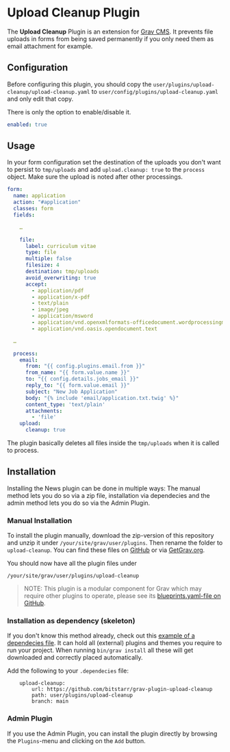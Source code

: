 # Upload Cleanup Plugin

The **Upload Cleanup** Plugin is an extension for [Grav CMS](https://github.com/getgrav/grav). It prevents file uploads in forms from being saved permanently if you only need them as email attachment for example.

## Configuration

Before configuring this plugin, you should copy the `user/plugins/upload-cleanup/upload-cleanup.yaml` to `user/config/plugins/upload-cleanup.yaml` and only edit that copy.

There is only the option to enable/disable it.

```yaml
enabled: true
```

## Usage

In your form configuration set the destination of the uploads you don't want to persist to `tmp/uploads` and add `upload.cleanup: true` to the `process` object. Make sure the upload is noted after other processings.

```yaml
form:
  name: application
  action: "#application"
  classes: form
  fields:

    …

    file:
      label: curriculum vitae
      type: file
      multiple: false
      filesize: 4
      destination: tmp/uploads
      avoid_overwriting: true
      accept:
        - application/pdf
        - application/x-pdf
        - text/plain
        - image/jpeg
        - application/msword
        - application/vnd.openxmlformats-officedocument.wordprocessingml.document
        - application/vnd.oasis.opendocument.text

  …

  process:
    email:
      from: "{{ config.plugins.email.from }}"
      from_name: "{{ form.value.name }}"
      to: "{{ config.details.jobs_email }}"
      reply_to: "{{ form.value.email }}"
      subject: "New Job Application"
      body: "{% include 'email/application.txt.twig' %}"
      content_type: 'text/plain'
      attachments:
        - 'file'
    upload:
      cleanup: true


```

The plugin basically deletes all files inside the `tmp/uploads` when it is called to process.

## Installation

Installing the News plugin can be done in multiple ways: The manual method lets you do so via a zip file, installation via dependecies and the admin method lets you do so via the Admin Plugin.

### Manual Installation

To install the plugin manually, download the zip-version of this repository and unzip it under `/your/site/grav/user/plugins`. Then rename the folder to `upload-cleanup`. You can find these files on [GitHub](https://github.com/bitstarr/grav-plugin-upload-cleanup) or via [GetGrav.org](https://getgrav.org/downloads/plugins).

You should now have all the plugin files under

    /your/site/grav/user/plugins/upload-cleanup
	
> NOTE: This plugin is a modular component for Grav which may require other plugins to operate, please see its [blueprints.yaml-file on GitHub](https://github.com/bitstarr/grav-plugin-upload-cleanup/blob/main/blueprints.yaml).

### Installation as dependency (skeleton)

If you don't know this method already, check out this [example of a dependecies file](https://github.com/bitstarr/sebastianlaube/blob/main/user/.dependencies). It can hold all (external) plugins and themes you require to run your project. When running `bin/grav install` all these will get downloaded and correctly placed automatically.

Add the following to your `.dependecies` file:

```
    upload-cleanup:
        url: https://github.com/bitstarr/grav-plugin-upload-cleanup
        path: user/plugins/upload-cleanup
        branch: main
```

### Admin Plugin

If you use the Admin Plugin, you can install the plugin directly by browsing the `Plugins`-menu and clicking on the `Add` button.
